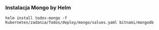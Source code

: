 ### Instalacja Mongo by Helm

`helm install todos-mongo -f Kubernetes/zadania/Todos/deploy/mongo/values.yaml bitnami/mongodb`